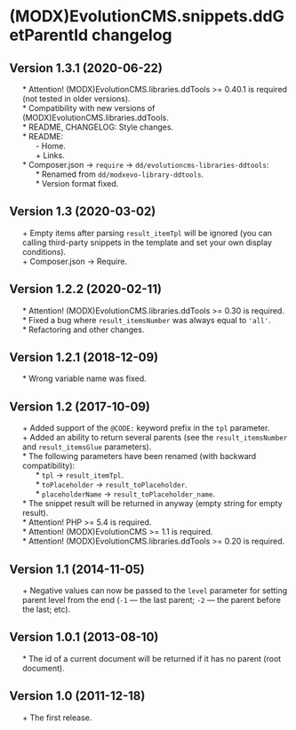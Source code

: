 # (MODX)EvolutionCMS.snippets.ddGetParentId changelog


## Version 1.3.1 (2020-06-22)
* \* Attention! (MODX)EvolutionCMS.libraries.ddTools >= 0.40.1 is required (not tested in older versions).
* \* Compatibility with new versions of (MODX)EvolutionCMS.libraries.ddTools.
* \* README, CHANGELOG: Style changes.
* \* README:
	* \- Home.
	* \+ Links.
* \* Composer.json → `require` → `dd/evolutioncms-libraries-ddtools`:
	* \* Renamed from `dd/modxevo-library-ddtools`.
	* \* Version format fixed.


## Version 1.3 (2020-03-02)
* \+ Empty items after parsing `result_itemTpl` will be ignored (you can calling third-party snippets in the template and set your own display conditions).
* \+ Composer.json → Require.


## Version 1.2.2 (2020-02-11)
* \* Attention! (MODX)EvolutionCMS.libraries.ddTools >= 0.30 is required.
* \* Fixed a bug where `result_itemsNumber` was always equal to `'all'`.
* \* Refactoring and other changes.


## Version 1.2.1 (2018-12-09)
* \* Wrong variable name was fixed.


## Version 1.2 (2017-10-09)
* \+ Added support of the `@CODE:` keyword prefix in the `tpl` parameter.
* \+ Added an ability to return several parents (see the `result_itemsNumber` and `result_itemsGlue` parameters).
* \* The following parameters have been renamed (with backward compatibility):
	* \* `tpl` → `result_itemTpl`.
	* \* `toPlaceholder` → `result_toPlaceholder`.
	* \* `placeholderName` → `result_toPlaceholder_name`.
* \* The snippet result will be returned in anyway (empty string for empty result).
* \* Attention! PHP >= 5.4 is required.
* \* Attention! (MODX)EvolutionCMS >= 1.1 is required.
* \* Attention! (MODX)EvolutionCMS.libraries.ddTools >= 0.20 is required.


## Version 1.1 (2014-11-05)
* \+ Negative values can now be passed to the `level` parameter for setting parent level from the end (`-1` — the last parent; `-2` — the parent before the last; etc).


## Version 1.0.1 (2013-08-10)
* \* The id of a current document will be returned if it has no parent (root document).


## Version 1.0 (2011-12-18)
* \+ The first release.


<link rel="stylesheet" type="text/css" href="https://raw.githack.com/DivanDesign/CSS.ddMarkdown/master/style.min.css" />
<style>ul{list-style:none;}</style>
